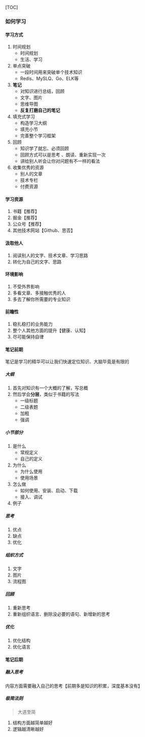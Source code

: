 [TOC]

### 如何学习

#### 学习方式

1.  时间规划
    *   时间规划
    *   生活、学习
2.  单点突破
    *   一段时间用来突破单个技术知识
    *   Redis、MySLQ、Go、ELK等
3.  **笔记**
    *   对知识进行总结，回顾
    *   文字、图片
    *   思维导图
    *   **反复打磨自己的笔记**
4.  填充式学习
    *   构造学习大纲
    *   填充小节
    *   完善整个学习框架
5.  回顾
    *   知识学了就忘、必须回顾
    *   回顾方式可以是思考 、朗读、重新实现一次
    *   讲给别人听会让你对问题有不一样的看法
6.  收集优秀的资源
    *   别人的文章
    *   技术专栏
    *   付费资源

#### 学习资源

1.  书籍【推荐】
2.  掘金【推荐】
3.  公众号【推荐】
4.  其他技术网站【Github、思否】

#### 汲取他人

1.  阅读别人的文字、技术文章、学习思路
2.  转化为自己的文字、思路

#### 环境影响

1. 不受外界影响
2. 多看文章、多接触优秀的人
3. 多去了解你所需要的专业知识

#### 前瞻性

1. 稳扎稳打的业务能力
2. 整个人其他方面的提升【健康、认知】
3. 尽可能保持自律

#### 笔记前期

笔记是学习的精华可以让我们快速定位知识、大脑毕竟是有限的

##### 大纲

1.  首先对知识有一个大概的了解，写总概
2.  然后学会**分层**，类似于书籍的写法
    *   一级标题
    *   二级表题
    *   加粗
    *   强调

##### 小节部分

1.  是什么
    *   常规定义
    *   自己的定义
2.  为什么
    *   为什么使用
    *   使用场景
3.  怎么做
    *   如何使用、安装、启动、下载
    *   接入、调试
4.  例子

##### 思考

1.  优点
2.  缺点
3.  优化

##### 组织方式

1.  文字
2.  图片
3.  流程图

##### 回顾

1.  重新思考
2.  重新组织语言、删除没必要的语句、新增新的思考

##### 优化

1.  优化结构
2.  优化语言

#### 笔记后期

##### 融入思考

内容方面需要融入自己的思考【前期多是知识的积累，深度基本没有】

##### 极简法则

> 大道至简

1. 结构方面越简单越好
2. 逻辑越清晰越好